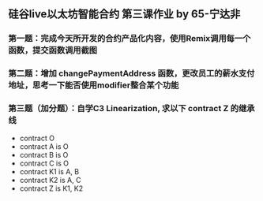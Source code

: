 ## 硅谷live以太坊智能合约 第三课作业 by 65-宁达非

### 第一题：完成今天所开发的合约产品化内容，使用Remix调用每一个函数，提交函数调用截图
### 第二题：增加 changePaymentAddress 函数，更改员工的薪水支付地址，思考一下能否使用modifier整合某个功能
### 第三题（加分题）：自学C3 Linearization, 求以下 contract Z 的继承线
- contract O
- contract A is O
- contract B is O
- contract C is O
- contract K1 is A, B
- contract K2 is A, C
- contract Z is K1, K2

